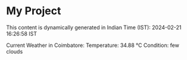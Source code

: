# My Project

This content is dynamically generated in Indian Time (IST): 2024-02-21 16:26:58 IST


Current Weather in Coimbatore:
Temperature: 34.88 °C
Condition: few clouds
